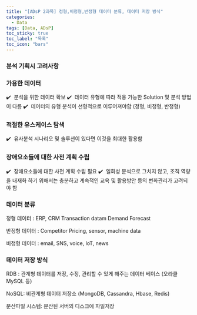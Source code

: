 ```yaml
---
title: "[ADsP 2과목] 정형,비정형,반정형 데이터 분류, 데이터 저장 방식"
categories:
  - Data
tags: [Data, ADsP]
toc_sticky: true
toc_label: "목록"
toc_icon: "bars"
---
```


### 분석 기획시 고려사항

### 가용한 데이터

✔️  분석을 위한 데이터 확보
✔️  데이터 유형에 따라 적용 가능한 Solution 및 분석 방법이 다름
✔️  데이터의 유형 분석이 선형적으로 이루어져야함 (정형, 비정형, 반정형)

### 적절한 유스케이스 탐색

✔️  유사분석 시나리오 및 솔루션이 있다면 이것을 최대한 활용함

### 장애요소들에 대한 사전 계획 수립

✔️  장애요소들에 대한 사전 계획 수립 필요
✔️  일회성 분석으로 그치지 않고, 조직 역량을 내재화 하기 위해서는 충분하고 계속적인 교육 및 활용방안 등의 변화관리가 고려되야 함

### 데이터 분류

정형 데이터 : ERP, CRM Transaction datam Demand Forecast

반정형 데이터 : Competitor Pricing, sensor, machine data

비정형 데이터 : email, SNS, voice, loT, news

### 데이터 저장 방식

RDB : 관계형 데이터를 저장, 수정, 관리할 수 있게 해주는 데이터 베이스 (오라클 MySQL 등)

NoSQL: 비관계형 데이터 저장소 (MongoDB, Cassandra, Hbase, Redis)

분산파일 시스템: 분산된 서버의 디스크에 파일저장

